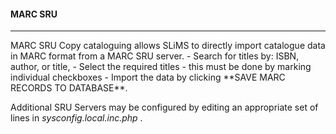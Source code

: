 #### MARC SRU
<hr>
MARC SRU Copy cataloguing allows SLiMS to directly import catalogue data in MARC format from a MARC SRU server. 
- Search for titles by: ISBN, author, or title, 
- Select the required titles - this must be done by marking individual checkboxes
- Import the data by clicking **SAVE MARC RECORDS TO DATABASE**.


Additional SRU Servers may be configured by editing an appropriate set of lines in *sysconfig.local.inc.php* .


